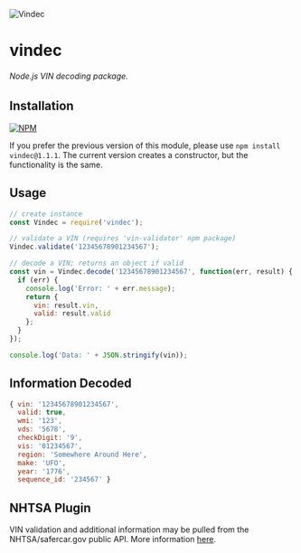 ![Vindec](https://github.com/thephilip/vindec/blob/master/V.PNG)
# vindec
###### Node.js VIN decoding package.

## Installation
[![NPM](https://nodei.co/npm/vindec.png?downloads=true&downloadRank=true&stars=true)](https://nodei.co/npm/vindec/)

If you prefer the previous version of this module, please use `npm install vindec@1.1.1`.  The current version creates a constructor, but the functionality is the same.

## Usage
```javascript
// create instance
const Vindec = require('vindec');

// validate a VIN (requires 'vin-validator' npm package)
Vindec.validate('12345678901234567');

// decode a VIN; returns an object if valid
const vin = Vindec.decode('12345678901234567', function(err, result) {
  if (err) {
    console.log('Error: ' + err.message);
    return {
      vin: result.vin,
      valid: result.valid
    };
  }
});

console.log('Data: ' + JSON.stringify(vin));
```

## Information Decoded
```javascript
{ vin: '12345678901234567',
  valid: true,
  wmi: '123',
  vds: '5678',
  checkDigit: '9',
  vis: '01234567',
  region: 'Somewhere Around Here',
  make: 'UFO',
  year: '1776',
  sequence_id: '234567' }
```

## NHTSA Plugin
VIN validation and additional information may be pulled from the NHTSA/safercar.gov public API.  More information [here](https://github.com/thephilip/vindec-nhtsa).
